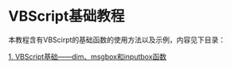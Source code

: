# VBScript基础教程
本教程含有VBScirpt的基础函数的使用方法以及示例，内容见下目录：

[1. VBScript基础——dim、msgbox和inputbox函数](https://github.com/AollchowDIY/VBScript-Basic-Tutorial/blob/main/dim-msgbox-inputbox.md)
